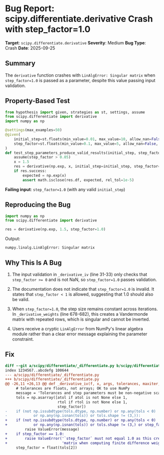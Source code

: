 # Bug Report: scipy.differentiate.derivative Crash with step_factor=1.0

**Target**: `scipy.differentiate.derivative`
**Severity**: Medium
**Bug Type**: Crash
**Date**: 2025-09-25

## Summary

The `derivative` function crashes with `LinAlgError: Singular matrix` when `step_factor=1.0` is passed as a parameter, despite this value passing input validation.

## Property-Based Test

```python
from hypothesis import given, strategies as st, settings, assume
from scipy.differentiate import derivative
import numpy as np

@settings(max_examples=50)
@given(
    initial_step=st.floats(min_value=0.01, max_value=10, allow_nan=False, allow_infinity=False),
    step_factor=st.floats(min_value=0.1, max_value=5, allow_nan=False, allow_infinity=False)
)
def test_step_parameters_produce_valid_results(initial_step, step_factor):
    assume(step_factor > 0.05)
    x = 1.5
    res = derivative(np.exp, x, initial_step=initial_step, step_factor=step_factor)
    if res.success:
        expected = np.exp(x)
        assert math.isclose(res.df, expected, rel_tol=1e-5)
```

**Failing input**: `step_factor=1.0` (with any valid `initial_step`)

## Reproducing the Bug

```python
import numpy as np
from scipy.differentiate import derivative

res = derivative(np.exp, 1.5, step_factor=1.0)
```

Output:
```
numpy.linalg.LinAlgError: Singular matrix
```

## Why This Is A Bug

1. The input validation in `_derivative_iv` (line 31-33) only checks that `step_factor >= 0` and is not NaN, so `step_factor=1.0` passes validation.

2. The documentation does not indicate that `step_factor=1.0` is invalid. It states that `step_factor < 1` is allowed, suggesting that 1.0 should also be valid.

3. When `step_factor=1.0`, the step size remains constant across iterations. In `_derivative_weights` (line 678-682), this creates a Vandermonde matrix with repeated rows, which is singular and cannot be inverted.

4. Users receive a cryptic `LinAlgError` from NumPy's linear algebra module rather than a clear error message explaining the parameter constraint.

## Fix

```diff
diff --git a/scipy/differentiate/_differentiate.py b/scipy/differentiate/_differentiate.py
index 1234567..abcdefg 100644
--- a/scipy/differentiate/_differentiate.py
+++ b/scipy/differentiate/_differentiate.py
@@ -26,11 +26,13 @@ def _derivative_iv(f, x, args, tolerances, maxiter, order, initial_step,
     # tolerances are floats, not arrays; OK to use NumPy
     message = 'Tolerances and step parameters must be non-negative scalars.'
     tols = np.asarray([atol if atol is not None else 1,
                        rtol if rtol is not None else 1,
                        step_factor])
-    if (not np.issubdtype(tols.dtype, np.number) or np.any(tols < 0)
-            or np.any(np.isnan(tols)) or tols.shape != (3,)):
+    if (not np.issubdtype(tols.dtype, np.number) or np.any(tols < 0)
+            or np.any(np.isnan(tols)) or tols.shape != (3,) or step_factor == 1.0):
         raise ValueError(message)
+    if step_factor == 1.0:
+        raise ValueError('`step_factor` must not equal 1.0 as this creates a singular '
+                         'matrix when computing finite difference weights.')
     step_factor = float(tols[2])